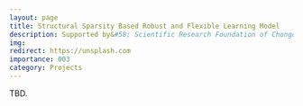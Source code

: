 ```yaml
---
layout: page
title: Structural Sparsity Based Robust and Flexible Learning Model
description: Supported by&#58; Scientific Research Foundation of Chongqing University of Technology <br> Year&#58; 2022-2025 <br> Grant&#58; 200K(RMB) <br> Role&#58; PI
img:
redirect: https://unsplash.com
importance: 003
category: Projects
---
```


TBD.
